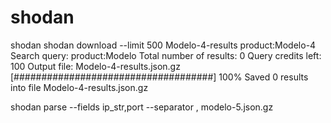 # shodan
shodan
shodan download --limit 500 Modelo-4-results product:Modelo-4
Search query:                   product:Modelo
Total number of results:        0
Query credits left:             100
Output file:                    Modelo-4-results.json.gz
  [####################################]  100%
Saved 0 results into file Modelo-4-results.json.gz

shodan parse --fields ip_str,port --separator , modelo-5.json.gz
